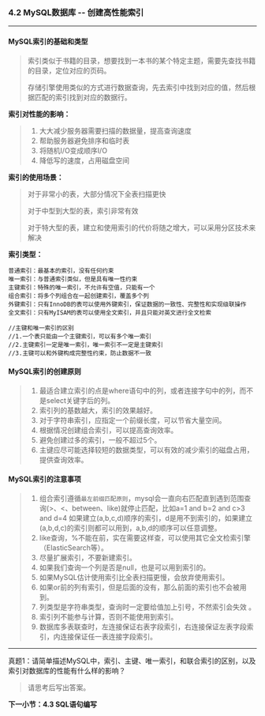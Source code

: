 ### 4.2 MySQL数据库 -- 创建高性能索引
***

#### MySQL索引的基础和类型

> 索引类似于书籍的目录，想要找到一本书的某个特定主题，需要先查找书籍的目录，定位对应的页码。
> 
> 存储引擎使用类似的方式进行数据查询，先去索引中找到对应的值，然后根据匹配的索引找到对应的数据行。

**索引对性能的影响：**

> 1. 大大减少服务器需要扫描的数据量，提高查询速度
> 2. 帮助服务器避免排序和临时表
> 3. 将随机I/O变成顺序I/O
> 4. 降低写的速度，占用磁盘空间

**索引的使用场景：**

> 对于非常小的表，大部分情况下全表扫描更快
> 
> 对于中型到大型的表，索引非常有效
> 
> 对于特大型的表，建立和使用索引的代价将随之增大，可以采用分区技术来解决

**索引类型：**

```
普通索引：最基本的索引，没有任何约束
唯一索引：与普通索引类似，但是具有唯一性约束
主键索引：特殊的唯一索引，不允许有空值，只能有一个
组合索引：将多个列组合在一起创建索引，覆盖多个列
外键索引：只有InnoDB的表可以使用外键索引，保证数据的一致性、完整性和实现级联操作
全文索引：只有MyISAM的表可以使用全文索引，并且只能对英文进行全文检索

//主键和唯一索引的区别
//1.一个表只能由一个主键索引，可以有多个唯一索引
//2.主键索引一定是唯一索引，唯一索引不一定是主键索引
//3.主键可以和外键构成完整性约束，防止数据不一致
```


#### MySQL索引的创建原则

> 1. 最适合建立索引的点是where语句中的列，或者连接字句中的列，而不是select关键字后的列。
> 2. 索引列的基数越大，索引的效果越好。
> 3. 对于字符串索引，应指定一个前缀长度，可以节省大量空间。
> 4. 根据情况创建组合索引，可以提高查询效率。
> 5. 避免创建过多的索引，一般不超过5个。
> 6. 主键应尽可能选择较短的数据类型，可以有效的减少索引的磁盘占用，提供查询效率。

#### MySQL索引的注意事项

> 1. 组合索引遵循`最左前缀匹配原则`，mysql会一直向右匹配直到遇到范围查询(>、<、between、like)就停止匹配，比如a=1 and b=2 and c>3 and d=4 如果建立(a,b,c,d)顺序的索引，d是用不到索引的，如果建立(a,b,d,c)的索引则都可以用到，a,b,d的顺序可以任意调整。
> 2. like查询，%不能在前，实在需要这样查，可以使用其它全文检索引擎（ElasticSearch等）。
> 3. 尽量扩展索引，不要新建索引。
> 4. 如果我们查询一个列是否是null，也是可以用到索引的。
> 5. 如果MySQL估计使用索引比全表扫描更慢，会放弃使用索引。
> 6. 如果or前的列有索引，但是后面的没有，那么前面的索引也不会被用到。
> 7. 列类型是字符串类型，查询时一定要给值加上引号，不然索引会失效 。
> 8.  索引列不能参与计算，否则不能使用到索引。
> 9. 数据库多表联查时，左连接保证右表字段索引，右连接保证左表字段索引，内连接保证任一表连接字段索引。

***
真题1：请简单描述MySQL中，索引、主键、唯一索引，和联合索引的区别，以及索引对数据库的性能有什么样的影响？

> 请思考后写出答案。

**下一小节：4.3 SQL语句编写**